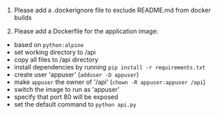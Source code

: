 1. Please add a .dockerignore file to exclude README.md from docker builds

2. Please add a Dockerfile for the application image:

- based on `python:alpine`
- set working directory to /api
- copy all files to /api directory
- install dependencies by running  `pip install -r requirements.txt`
- create user 'appuser' (`adduser -D appuser`)
- make `appuser` the owner of '/api' (`chown -R appuser:appuser /api`)
- switch the image to run as 'appuser'
- specify that port 80 will be exposed
- set the default command to  `python api.py`
